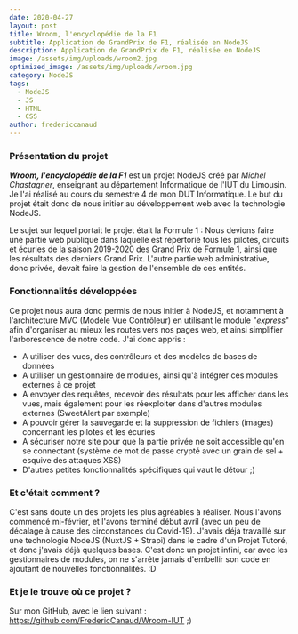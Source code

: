 ```yaml
---
date: 2020-04-27
layout: post
title: Wroom, l'encyclopédie de la F1
subtitle: Application de GrandPrix de F1, réalisée en NodeJS
description: Application de GrandPrix de F1, réalisée en NodeJS
image: /assets/img/uploads/wroom2.jpg
optimized_image: /assets/img/uploads/wroom.jpg
category: NodeJS
tags:
  - NodeJS
  - JS
  - HTML
  - CSS
author: fredericcanaud
---
```


### Présentation du projet

***Wroom, l'encyclopédie de la F1*** est un projet NodeJS créé par *Michel Chastagner*, enseignant au département Informatique de l'IUT du Limousin. Je l'ai réalisé au cours du semestre 4 de mon DUT Informatique. Le but du projet était donc de nous initier au développement web avec la technologie NodeJS.

Le sujet sur lequel portait le projet était la Formule 1 : Nous devions faire une partie web publique dans laquelle est répertorié tous les pilotes, circuits et écuries de la saison 2019-2020 des Grand Prix de Formule 1, ainsi que les résultats des derniers Grand Prix. L'autre partie web administrative, donc privée, devait faire la gestion de l'ensemble de ces entités.

### Fonctionnalités développées

Ce projet nous aura donc permis de nous initier à NodeJS, et notamment à l'architecture MVC (Modèle Vue Contrôleur) en utilisant le module "*express*" afin d'organiser au mieux les routes vers nos pages web, et ainsi simplifier l'arborescence de notre code.
J'ai donc appris :
- A utiliser des vues, des contrôleurs et des modèles de bases de données
- A utiliser un gestionnaire de modules, ainsi qu'à intégrer ces modules externes à ce projet
- A envoyer des requêtes, recevoir des résultats pour les afficher dans les vues, mais également pour les réexploiter dans d'autres modules externes (SweetAlert par exemple)
- A pouvoir gérer la sauvegarde et la suppression de fichiers (images) concernant les pilotes et les écuries
- A sécuriser notre site pour que la partie privée ne soit accessible qu'en se connectant (système de mot de passe crypté avec un grain de sel + esquive des attaques XSS)
- D'autres petites fonctionnalités spécifiques qui vaut le détour ;)

### Et c'était comment ?

C'est sans doute un des projets les plus agréables à réaliser. Nous l'avons commencé mi-février, et l'avons terminé début avril (avec un peu de décalage à cause des circonstances du Covid-19). J'avais déjà travaillé sur une technologie NodeJS (NuxtJS + Strapi) dans le cadre d'un Projet Tutoré, et donc j'avais déjà quelques bases. C'est donc un projet infini, car avec les gestionnaires de modules, on ne s'arrête jamais d'embellir son code en ajoutant de nouvelles fonctionnalités. :D

### Et je le trouve où ce projet ?

Sur mon GitHub, avec le lien suivant : <a href="https://github.com/FredericCanaud/Wroom-IUT"> https://github.com/FredericCanaud/Wroom-IUT </a> ;)
